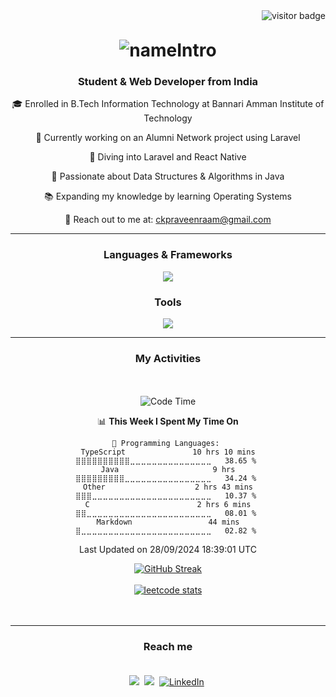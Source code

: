 <div align="center">
  <img align="right" src="https://visitor-badge.laobi.icu/badge?page_id=praveenraam.praveenraam" alt="visitor badge"/>
  <br>
  <h1 align="center" style="margin-top: 30px;">
      <img src="https://readme-typing-svg.demolab.com?font=Fira+Code&pause=1000&center=true&multiline=true&random=true&width=435&lines=Heyy!!+I'm+praveenraam&color=8892BF" alt="nameIntro" />
  </h1>
  <h3 align="center"><strong>Student & Web Developer from India</strong></h3>
  <div align="center">
    <p>🎓 Enrolled in B.Tech Information Technology at Bannari Amman Institute of Technology</p>
    <p>🚀 Currently working on an Alumni Network project using Laravel</p>
    <p>🌟 Diving into Laravel and React Native</p>
    <p>🧠 Passionate about Data Structures & Algorithms in Java</p>
    <p>📚 Expanding my knowledge by learning Operating Systems</p>
    <p>📧 Reach out to me at: <a href="mailto:ckpraveenraam@gmail.com">ckpraveenraam@gmail.com</a></p>
  </div>

  <hr>

  <h3 align="center"><strong>Languages & Frameworks</strong></h3>
  <p align="center">
      <img src="https://skillicons.dev/icons?i=java,c,js,react,laravel,mysql" />
  </p>
  <h3 align="center"><strong>Tools</strong></h3>
    <p align="center">
      <img src="https://skillicons.dev/icons?i=github,git,figma,vscode,postman" />
    </p>

  <hr>
  <h3 align="center"><strong>My Activities</strong> </h3>

  <div align="center" style="padding: 20px;">

  <!--START_SECTION:waka-->
![Code Time](http://img.shields.io/badge/Code%20Time-225%20hrs%2012%20mins-blue)

📊 **This Week I Spent My Time On** 

```text
💬 Programming Languages: 
TypeScript               10 hrs 10 mins      ⣿⣿⣿⣿⣿⣿⣿⣿⣿⣿⣀⣀⣀⣀⣀⣀⣀⣀⣀⣀⣀⣀⣀⣀⣀   38.65 % 
Java                     9 hrs               ⣿⣿⣿⣿⣿⣿⣿⣿⣿⣀⣀⣀⣀⣀⣀⣀⣀⣀⣀⣀⣀⣀⣀⣀⣀   34.24 % 
Other                    2 hrs 43 mins       ⣿⣿⣿⣀⣀⣀⣀⣀⣀⣀⣀⣀⣀⣀⣀⣀⣀⣀⣀⣀⣀⣀⣀⣀⣀   10.37 % 
C                        2 hrs 6 mins        ⣿⣿⣀⣀⣀⣀⣀⣀⣀⣀⣀⣀⣀⣀⣀⣀⣀⣀⣀⣀⣀⣀⣀⣀⣀   08.01 % 
Markdown                 44 mins             ⣿⣀⣀⣀⣀⣀⣀⣀⣀⣀⣀⣀⣀⣀⣀⣀⣀⣀⣀⣀⣀⣀⣀⣀⣀   02.82 % 
```


 Last Updated on 28/09/2024 18:39:01 UTC
<!--END_SECTION:waka-->
<a href="https://github.com/praveenraam"><img src="https://github-readme-streak-stats.herokuapp.com?user=praveenraam&theme=dark&hide_border=true" alt="GitHub Streak" /></a><br><br>
<a href="https://leetcode.com/u/praveenraam/"><img src="https://leetcard.jacoblin.cool/praveenraam" alt="leetcode stats"></a>

  </div>
  <hr>
  <h3 align="center"><strong>Reach me</strong></h3>
  <div align="center" style="padding: 20px;">
    <a href="mailto:ckpraveenraam@gmail.com"><img src="https://skillicons.dev/icons?i=gmail&theme=light"></a>&nbsp;
    <a href="https://github.com/praveenraam"><img src="https://skillicons.dev/icons?i=github&theme=light"></a>&nbsp;
    <a href="https://www.linkedin.com/in/praveenraam/"><img src="https://skillicons.dev/icons?i=linkedin&theme=light" alt="LinkedIn" /></a>&nbsp;
  </div>
</div>